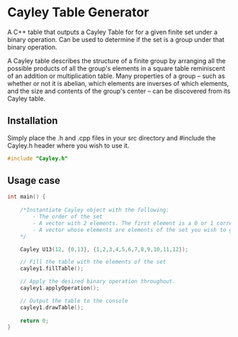# Cayley Table Generator
A C++ table that outputs a Cayley Table for for a given finite set under a binary operation. Can be used to determine if the set is a group under that binary operation.

A Cayley table describes the structure of a finite group by arranging all the possible products of all the group's elements in a square table reminiscent of an addition or multiplication table. Many properties of a group – such as whether or not it is abelian, which elements are inverses of which elements, and the size and contents of the group's center – can be discovered from its Cayley table.

## Installation

Simply place the .h and .cpp files in your src directory and #include the Cayley.h header where you wish to use it.

```c++
#include "Cayley.h"
```

## Usage case

```c++
int main() {
    
    /*Instantiate Cayley object with the following:
        - The order of the set
        - A vector with 2 elements. The first element is a 0 or 1 corresponding to multiplication mod n and addition mod n respectively. The second is the modulus
        - A vector whose elements are elements of the set you wish to generate a cayley table for. 
    */

	Cayley U13(12, {0,13}, {1,2,3,4,5,6,7,8,9,10,11,12});

    // Fill the table with the elements of the set
	cayley1.fillTable();

    // Apply the desired binary operation throughout.
	cayley1.applyOperation();

    // Output the table to the console
	cayley1.drawTable();
	
	return 0;
}
```

